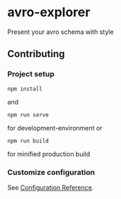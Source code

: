 # avro-explorer

Present your avro schema with style

## Contributing

### Project setup
```
npm install
```
and
```
npm run serve
```
for development-environment or
```
npm run build
```
for minified production build

### Customize configuration
See [Configuration Reference](https://cli.vuejs.org/config/).
